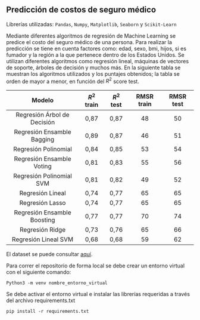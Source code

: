 ## Predicción de costos de seguro médico 

Librerías utilizadas: `Pandas`, `Numpy`, `Matplotlib`, `Seaborn` y `Scikit-Learn`

Mediante diferentes algoritmos de regresión de Machine Learning se predice el costo del seguro médico de una persona. Para realizar la predicción se tiene en cuenta factores como: edad, sexo, bmi, hijos, si es fumador y la región a la que pertenece dentro de los Estados Unidos. Se utilizan diferentes algoritmos como regresión lineal, máquinas de vectores de soporte, árboles de decisión y muchos más. En la siguiente tabla se muestran los algoritmos utilizados y los puntajes obtenidos; la tabla se orden de mayor a menor, en función del $R^2$ score test.

|           **Modelo**          	| **$R^2$ train** 	| **$R^2$ test** 	| **RMSR train** 	| **RMSR test** 	|
|:-----------------------------:	|:------------:	|:-----------:	|:--------------:	|:-------------:	|
| Regresión   Árbol de Decisión 	| 0,87         	| 0,87        	| 48             	| 50            	|
| Regresión   Ensamble Bagging  	| 0,89         	| 0,87        	| 46             	| 51            	|
| Regresión   Polinomial        	| 0,84         	| 0,85        	| 53             	| 54            	|
| Regresión   Ensamble Voting   	| 0,81         	| 0,83        	| 55             	| 56            	|
| Regresión   Polinomial SVM    	| 0,81         	| 0,82        	| 49             	| 52            	|
| Regresión   Lineal            	| 0,74         	| 0,77        	| 65             	| 65            	|
| Regresión   Lasso             	| 0,74         	| 0,77        	| 65             	| 65            	|
| Regresión   Ensamble Boosting 	| 0,77         	| 0,77        	| 70             	| 74            	|
| Regresión   Ridge             	| 0,73         	| 0,76        	| 65             	| 66            	|
| Regresión   Lineal SVM        	| 0,68         	| 0,68        	| 59             	| 62            	|

El dataset se puede consultar [aquí](https://www.kaggle.com/datasets/mirichoi0218/insurance).

Para correr el repositorio de forma local se debe crear un entorno virtual con el siguiente comando:

    Python3 -m venv nombre_entorno_virtual

Se debe activar el entorno virtual e instalar las librerías requeridas a través del archivo requirements.txt

    pip install -r requirements.txt
